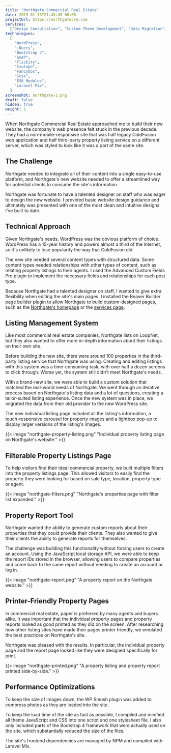 ```yaml
---
title: "Northgate Commercial Real Estate"
date: 2019-01-13T21:45:45-08:00
projectUrl: https://northgatecre.com
services:
  ["Design Consultation", "Custom Theme Development", "Data Migration", "SEO"]
technologies:
  [
    "WordPress",
    "jQuery",
    "Bootstrap 4",
    "GSAP",
    "Flickity",
    "Isotope",
    "Fancybox",
    "Scss",
    "ES6 Modules",
    "Laravel Mix",
  ]
screenshot: northgate-2.png
draft: false
hidden: true
weight: 1
---
```


When Northgate Commercial Real Estate approached me to build their new website, the company's web presence felt stuck in the previous decade. They had a non-mobile-responsive site that was half legacy ColdFusion web application and half third-party property listing service on a different server, which was styled to look like it was a part of the same site.

## The Challenge

Northgate needed to integrate all of their content into a single easy-to-use platform, and Northgate's new website needed to offer a streamlined way for potential clients to consume the site's information.

Northgate was fortunate to have a talented designer on staff who was eager to design the new website. I provided basic website design guidance and ultimately was presented with one of the most clean and intuitive designs I've built to date.

## Technical Approach

Given Northgate's needs, WordPress was the obvious platform of choice. WordPress has a 15-year history and powers almost a third of the Internet, so it's unlikely to lose popularity the way that ColdFusion did.

The new site needed several content types with structured data. Some content types needed relationships with other types of content, such as relating property listings to their agents. I used the Advanced Custom Fields Pro plugin to implement the necessary fields and relationships for each post type.

Because Northgate had a talented designer on staff, I wanted to give extra flexibility when editing the site's main pages. I installed the Beaver Builder page builder plugin to allow Northgate to build custom-designed pages, such as the [Northgate's homepage](https://northgatecre.com/) or the [services page](https://northgatecre.com/services).

## Listing Management System

Like most commercial real estate companies, Northgate lists on LoopNet, but they also wanted to offer more in-depth information about their listings on their own site.

Before building the new site, there were around 100 properties in the third-party listing service that Northgate was using. Creating and editing listings with this system was a time-consuming task, with over half a dozen screens to click through. Worse yet, the system still didn't meet Northgate's needs.

With a brand-new site, we were able to build a custom solution that matched the real-world needs of Northgate. We went through an iterative process based on Northgate's listing data and a lot of questions, creating a tailor-suited listing experience. Once the new system was in place, we migrated the data from their old provider to the new WordPress site.

The new individual listing page included all the listing's information, a touch-responsive carousel for property images and a lightbox pop-up to display larger versions of the listing's images.

{{< image "northgate-property-listing.png" "Individual property listing page on Northgate's website." >}}

## Filterable Property Listings Page

To help visitors find their ideal commercial property, we built multiple filters into the property listings page. This allowed visitors to easily find the property they were looking for based on sale type, location, property type or agent.

{{< image "northgate-filters.png" "Northgate's properties page with filter list expanded." >}}

## Property Report Tool

Northgate wanted the ability to generate custom reports about their properties that they could provide their clients. They also wanted to give their clients the ability to generate reports for themselves.

The challenge was building this functionality without forcing users to create an account. Using the JavaScript local storage API, we were able to keep the report IDs stored in the browser, allowing users to compare properties and come back to the same report without needing to create an account or log in.

{{< image "northgate-report.png" "A property report on the Northgate website." >}}

## Printer-Friendly Property Pages

In commercial real estate, paper is preferred by many agents and buyers alike. It was important that the individual property pages and property reports looked as good printed as they did on the screen. After researching how other listing sites have made their pages printer friendly, we emulated the best practices on Northgate's site.

Northgate was pleased with the results. In particular, the individual property page and the report page looked like they were designed specifically for print.

{{< image "northgate-printed.png" "A property listing and property report printed side-by-side." >}}

## Performance Optimizations

To keep the size of images down, the WP Smush plugin was added to compress photos as they are loaded into the site.

To keep the load time of the site as fast as possible, I compiled and minified all theme JavaScript and CSS into one script and one stylesheet file. I also only included parts of the Bootstrap 4 framework that were actually used on the site, which substantially reduced the size of the files.

The site's frontend dependencies are managed by NPM and compiled with Laravel Mix.
